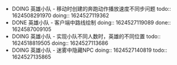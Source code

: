 - DOING 英雄小队 - 移动时创建的奔跑动作播放速度不同步问题
  todo:: 1624508291970
  doing:: 1624527119362
- DONE 英雄小队 - 客户端中路线绘制
  doing:: 1624527119089
  done:: 1624587009105
- DOING 英雄小队 - 实现小队不同人数时，英雄的不同位置
  todo:: 1624518819505
  doing:: 1624527113686
- DOING 英雄小队 - 迷雾中隐藏NPC
  doing:: 1624527140819
  todo:: 1624527135865